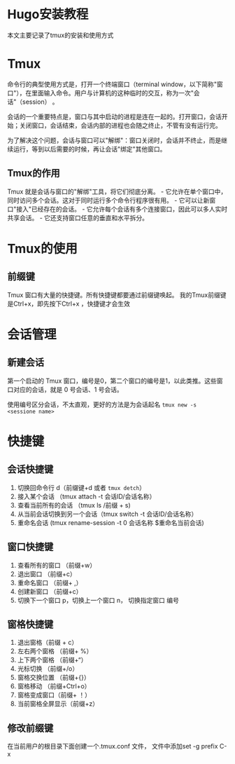 # Hugo安装教程


本文主要记录了tmux的安装和使用方式
<!--more-->

# Tmux

命令行的典型使用方式是，打开一个终端窗口（terminal window，以下简称"窗口"），在里面输入命令。用户与计算机的这种临时的交互，称为一次"会话"（session） 。

会话的一个重要特点是，窗口与其中启动的进程是连在一起的。打开窗口，会话开始；关闭窗口，会话结束，会话内部的进程也会随之终止，不管有没有运行完。

为了解决这个问题，会话与窗口可以"解绑"：窗口关闭时，会话并不终止，而是继续运行，等到以后需要的时候，再让会话"绑定"其他窗口。

## Tmux的作用
Tmux 就是会话与窗口的"解绑"工具，将它们彻底分离。 - 它允许在单个窗口中，同时访问多个会话。这对于同时运行多个命令行程序很有用。 - 它可以让新窗口"接入"已经存在的会话。 - 它允许每个会话有多个连接窗口，因此可以多人实时共享会话。 - 它还支持窗口任意的垂直和水平拆分。

# Tmux的使用
## 前缀键
Tmux 窗口有大量的快捷键。所有快捷键都要通过前缀键唤起。
我的Tmux前缀键是Ctrl+x，即先按下Ctrl+x ，快捷键才会生效

# 会话管理
## 新建会话
第一个启动的 Tmux 窗口，编号是0，第二个窗口的编号是1，以此类推。这些窗口对应的会话，就是 0 号会话、1 号会话。

使用编号区分会话，不太直观，更好的方法是为会话起名 `tmux new -s <sessione name>`


# 快捷键

## 会话快捷键
1. 切换回命令行 d（前缀键+d  或者 `tmux detch`）
2. 接入某个会话 （tmux attach -t 会话ID/会话名称）
3. 查看当前所有的会话 （tmux ls /前缀 + s)
4. 从当前会话切换到另一个会话（tmux switch -t 会话ID/会话名称）
5. 重命名会话 (tmux rename-session -t 0 会话名称 $重命名当前会话)

## 窗口快捷键
1. 查看所有的窗口 （前缀+w）
2. 退出窗口 （前缀+c）
3. 重命名窗口 （前缀+ ,）
4. 创建新窗口 （前缀+c）
5. 切换下一个窗口 p，切换上一个窗口 n， 切换指定窗口 编号

## 窗格快捷键
1. 退出窗格（前缀 + c）
2. 左右两个窗格 （前缀+ %）
3. 上下两个窗格 （前缀+“）
4. 光标切换 （前缀+/o）
5. 窗格交换位置 （前缀+{}）
6. 窗格移动 （前缀+Ctrl+o）
7. 窗格变成窗口（前缀+ ！）
8. 当前窗格全屏显示（前缀+z）

## 修改前缀键

在当前用户的根目录下面创建一个.tmux.conf 文件， 文件中添加set -g prefix C-x


